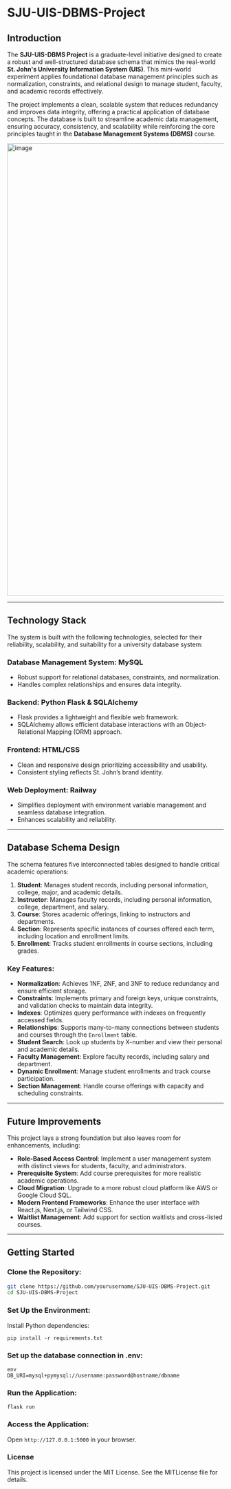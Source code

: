 # **SJU-UIS-DBMS-Project**

## **Introduction**
The **SJU-UIS-DBMS Project** is a graduate-level initiative designed to create a robust and well-structured database schema that mimics the real-world **St. John's University Information System (UIS)**. This mini-world experiment applies foundational database management principles such as normalization, constraints, and relational design to manage student, faculty, and academic records effectively.

The project implements a clean, scalable system that reduces redundancy and improves data integrity, offering a practical application of database concepts. The database is built to streamline academic data management, ensuring accuracy, consistency, and scalability while reinforcing the core principles taught in the **Database Management Systems (DBMS)** course.

<img width="1052" alt="image" src="https://github.com/user-attachments/assets/8f7c3f5a-c45e-44dc-9db7-adbdcecceb32" />

---

## **Technology Stack**
The system is built with the following technologies, selected for their reliability, scalability, and suitability for a university database system:

### **Database Management System**: **MySQL**
- Robust support for relational databases, constraints, and normalization.
- Handles complex relationships and ensures data integrity.

### **Backend**: **Python Flask & SQLAlchemy**
- Flask provides a lightweight and flexible web framework.
- SQLAlchemy allows efficient database interactions with an Object-Relational Mapping (ORM) approach.

### **Frontend**: **HTML/CSS**
- Clean and responsive design prioritizing accessibility and usability.
- Consistent styling reflects St. John’s brand identity.

### **Web Deployment**: **Railway**
- Simplifies deployment with environment variable management and seamless database integration.
- Enhances scalability and reliability.

---

## **Database Schema Design**
The schema features five interconnected tables designed to handle critical academic operations:

1. **Student**: Manages student records, including personal information, college, major, and academic details.
2. **Instructor**: Manages faculty records, including personal information, college, department, and salary.
3. **Course**: Stores academic offerings, linking to instructors and departments.
4. **Section**: Represents specific instances of courses offered each term, including location and enrollment limits.
5. **Enrollment**: Tracks student enrollments in course sections, including grades.

### **Key Features**:
- **Normalization**: Achieves 1NF, 2NF, and 3NF to reduce redundancy and ensure efficient storage.
- **Constraints**: Implements primary and foreign keys, unique constraints, and validation checks to maintain data integrity.
- **Indexes**: Optimizes query performance with indexes on frequently accessed fields.
- **Relationships**: Supports many-to-many connections between students and courses through the `Enrollment` table.
- **Student Search**: Look up students by X-number and view their personal and academic details.
- **Faculty Management**: Explore faculty records, including salary and department.
- **Dynamic Enrollment**: Manage student enrollments and track course participation.
- **Section Management**: Handle course offerings with capacity and scheduling constraints.

---

## **Future Improvements**
This project lays a strong foundation but also leaves room for enhancements, including:
- **Role-Based Access Control**: Implement a user management system with distinct views for students, faculty, and administrators.
- **Prerequisite System**: Add course prerequisites for more realistic academic operations.
- **Cloud Migration**: Upgrade to a more robust cloud platform like AWS or Google Cloud SQL.
- **Modern Frontend Frameworks**: Enhance the user interface with React.js, Next.js, or Tailwind CSS.
- **Waitlist Management**: Add support for section waitlists and cross-listed courses.

---

## **Getting Started**

### **Clone the Repository**:
```bash
git clone https://github.com/yourusername/SJU-UIS-DBMS-Project.git
cd SJU-UIS-DBMS-Project
```

### **Set Up the Environment**:
Install Python dependencies:

```
pip install -r requirements.txt
```
### **Set up the database connection in .env**:
```
env
DB_URI=mysql+pymysql://username:password@hostname/dbname
```
### **Run the Application**:
```
flask run
```
### **Access the Application**:

Open ```http://127.0.0.1:5000``` in your browser.

### **License**
This project is licensed under the MIT License. See the MITLicense file for details.
